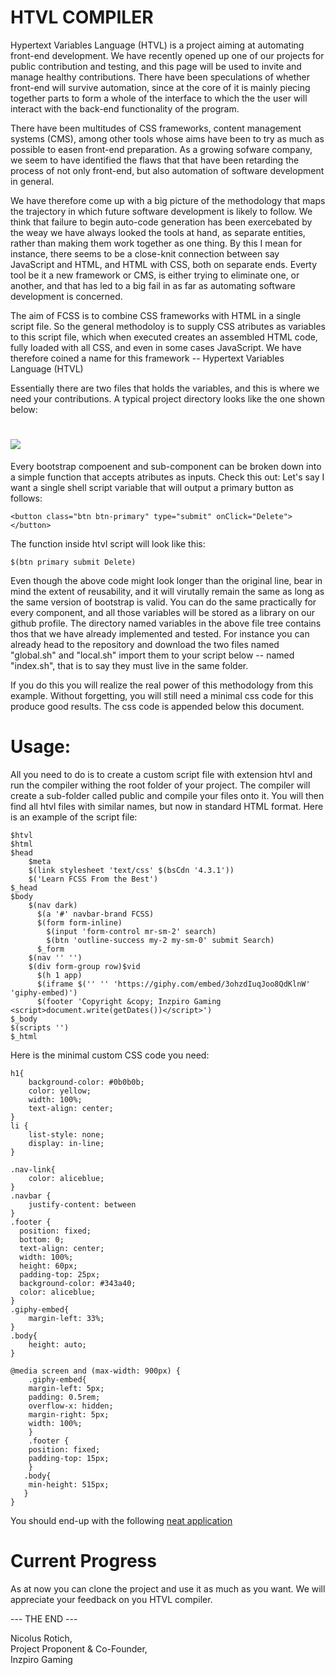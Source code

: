 # HTVL COMPILER 
Hypertext Variables Language (HTVL) is a project aiming at automating front-end development. We have recently opened up one of our projects for public  contribution and testing, and this page will be used to invite and manage healthy contributions. There have been speculations of whether  front-end will survive automation, since at the core of it is mainly piecing together parts to form a whole of the interface  to which the the user will interact with the back-end functionality of the program.

There have been multitudes of CSS frameworks, content management systems (CMS), among other tools whose aims have been to try  as much as possible to easen front-end preparation. As a growing sofware company, we seem to have identified the flaws that  that have been retarding the process of not only front-end, but also automation of software development in general. 

We have therefore come up with a big picture of the methodology that maps the trajectory in which future software development is likely to follow. We think that failure to begin auto-code generation has been exercebated by the weay we have always looked the tools at hand, as separate entities, rather than making them work together as one thing. By this I mean for instance, there seems to be a close-knit connection between say JavaScript and HTML, and HTML with CSS, both on separate ends. Everty tool be it a new framework or CMS, is either trying to eliminate one, or another, and that has led to a big fail in as far as automating software development is concerned.

The aim of FCSS is to combine CSS frameworks with HTML in a single script file. So the general methodoloy is to supply CSS atributes as variables to this script file, which when executed creates an assembled HTML code, fully loaded with all CSS, and even in some cases JavaScript. We have therefore coined a name for this framework -- Hypertext Variables Language (HTVL)

Essentially there are two files that holds the variables, and this is where we need your contributions. A typical project directory looks like the one shown below:
# ![](https://i.imgur.com/EjHj9t3.png)

Every bootstrap compoenent and sub-component can be broken down into a simple function that accepts atributes as inputs. 
Check this out: Let's say I want a single shell script variable that will output a primary button as follows:

```
<button class="btn btn-primary" type="submit" onClick="Delete"></button>
```

The function inside htvl script will look like this:

```
$(btn primary submit Delete)
```
Even though the above code might look longer than the original line, bear in mind the extent of reusability, and it will virutally remain the same as long as the same version of bootstrap is valid. You can do the same practically for every component, and all those variables will be stored as a library on our github profile. The directory named variables in the above file tree contains thos that we have already implemented and tested. For instance you can already head to the repository and download the two files named "global.sh" and "local.sh" import them to your script below -- named "index.sh", that is to say they must live in the same folder. 

If you do this you will realize the real power of this methodology from this example. Without forgetting, you will still need a minimal css code for this produce good results. The css code is appended below this document.
# Usage:
All you need to do is to create a custom script file with extension htvl and run the compiler withing the root folder of your project. The compiler will create a sub-folder called public and compile your files onto it. You will then find all htvl files with similar names, but now in standard HTML format. Here is an example of the script file:

```
$htvl
$html
$head
    $meta
    $(link stylesheet 'text/css' $(bsCdn '4.3.1'))
    $('Learn FCSS From the Best')
$_head
$body
    $(nav dark)
      $(a '#' navbar-brand FCSS)
      $(form form-inline)
        $(input 'form-control mr-sm-2' search)
        $(btn 'outline-success my-2 my-sm-0' submit Search)
      $_form
    $(nav '' '')
    $(div form-group row)$vid
      $(h 1 app)
      $(iframe $('' '' 'https://giphy.com/embed/3ohzdIuqJoo8QdKlnW' 'giphy-embed)') 
      $(footer 'Copyright &copy; Inzpiro Gaming <script>document.write(getDates())</script>')
$_body
$(scripts '')
$_html

```
Here is the minimal custom CSS code you need:

```
h1{
    background-color: #0b0b0b;
    color: yellow;
    width: 100%;
    text-align: center;
}
li {
    list-style: none;
    display: in-line;
}

.nav-link{
    color: aliceblue;
}
.navbar {
    justify-content: between
}
.footer {
  position: fixed;
  bottom: 0;
  text-align: center;
  width: 100%;
  height: 60px;
  padding-top: 25px;
  background-color: #343a40;
  color: aliceblue;
}
.giphy-embed{
    margin-left: 33%;
}
.body{
    height: auto;
}

@media screen and (max-width: 900px) {
    .giphy-embed{
    margin-left: 5px;
    padding: 0.5rem;
    overflow-x: hidden;
    margin-right: 5px;
    width: 100%;
    }
    .footer {
    position: fixed;
    padding-top: 15px;
    }
   .body{
    min-height: 515px;
   }
}
```

You should end-up with the following [neat application](http://autocode.surge.sh/) 

# Current Progress  
As at now you can clone the project and use it as much as you want. We will appreciate your feedback on you HTVL compiler.  

--- THE END ---


Nicolus Rotich,  
Project Proponent & Co-Founder,  
Inzpiro Gaming  

